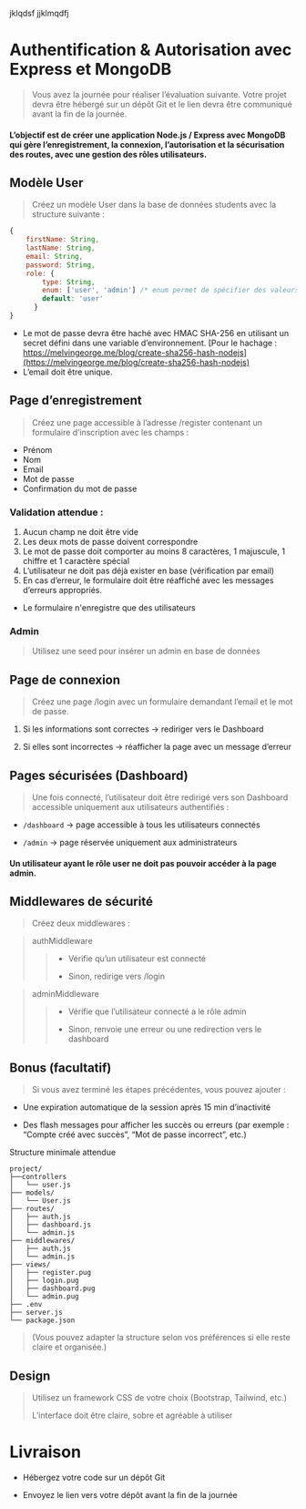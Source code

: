 jklqdsf
jjklmqdfj

# Authentification & Autorisation avec Express et MongoDB

> Vous avez la journée pour réaliser l’évaluation suivante.
> Votre projet devra être hébergé sur un dépôt Git et le lien devra être communiqué avant la fin de la journée.

#### L’objectif est de créer une application Node.js / Express avec MongoDB qui gère l’enregistrement, la connexion, l’autorisation et la sécurisation des routes, avec une gestion des rôles utilisateurs.

## Modèle User

> Créez un modèle User dans la base de données students avec la structure suivante :

```js
{
    firstName: String,
    lastName: String,
    email: String,
    password: String,
    role: {
        type: String,
        enum: ['user', 'admin'] /* enum permet de spécifier des valeurs accéptées */ ,
        default: 'user'
      }
}
```

-   Le mot de passe devra être haché avec HMAC SHA-256 en utilisant un secret défini dans une variable d’environnement.
    [Pour le hachage : https://melvingeorge.me/blog/create-sha256-hash-nodejs](https://melvingeorge.me/blog/create-sha256-hash-nodejs)
-   L’email doit être unique.

## Page d’enregistrement

> Créez une page accessible à l’adresse /register contenant un formulaire d’inscription avec les champs :

-   Prénom
-   Nom
-   Email
-   Mot de passe
-   Confirmation du mot de passe

### Validation attendue :

1. Aucun champ ne doit être vide
2. Les deux mots de passe doivent correspondre
3. Le mot de passe doit comporter au moins 8 caractères, 1 majuscule, 1 chiffre et 1 caractère spécial
4. L’utilisateur ne doit pas déjà exister en base (vérification par email)
5. En cas d’erreur, le formulaire doit être réaffiché avec les messages d’erreurs appropriés.

-   Le formulaire n'enregistre que des utilisateurs

### Admin

> Utilisez une seed pour insérer un admin en base de données

## Page de connexion

> Créez une page /login avec un formulaire demandant l’email et le mot de passe.

1. Si les informations sont correctes → rediriger vers le Dashboard

2. Si elles sont incorrectes → réafficher la page avec un message d’erreur

## Pages sécurisées (Dashboard)

> Une fois connecté, l’utilisateur doit être redirigé vers son Dashboard accessible uniquement aux utilisateurs authentifiés :

-   `/dashboard` → page accessible à tous les utilisateurs connectés

-   `/admin` → page réservée uniquement aux administrateurs

#### Un utilisateur ayant le rôle user ne doit pas pouvoir accéder à la page admin.

## Middlewares de sécurité

> Créez deux middlewares :

> authMiddleware
>
> > -   Vérifie qu’un utilisateur est connecté
> >
> > -   Sinon, redirige vers /login

> adminMiddleware
>
> > -   Vérifie que l’utilisateur connecté a le rôle admin
> >
> > -   Sinon, renvoie une erreur ou une redirection vers le dashboard

## Bonus (facultatif)

> Si vous avez terminé les étapes précédentes, vous pouvez ajouter :

-   Une expiration automatique de la session après 15 min d’inactivité

-   Des flash messages pour afficher les succès ou erreurs (par exemple : “Compte créé avec succès”, “Mot de passe incorrect”, etc.)

Structure minimale attendue

```text
project/
├──controllers
│   └── user.js
├── models/
│   └── User.js
├── routes/
│   ├── auth.js
│   ├── dashboard.js
│   └── admin.js
├── middlewares/
│   ├── auth.js
│   └── admin.js
├── views/
│   ├── register.pug
│   ├── login.pug
│   ├── dashboard.pug
│   └── admin.pug
├── .env
├── server.js
└── package.json
```

> (Vous pouvez adapter la structure selon vos préférences si elle reste claire et organisée.)

## Design

> Utilisez un framework CSS de votre choix (Bootstrap, Tailwind, etc.)
>
> L’interface doit être claire, sobre et agréable à utiliser

# Livraison

-   Hébergez votre code sur un dépôt Git

-   Envoyez le lien vers votre dépôt avant la fin de la journée

